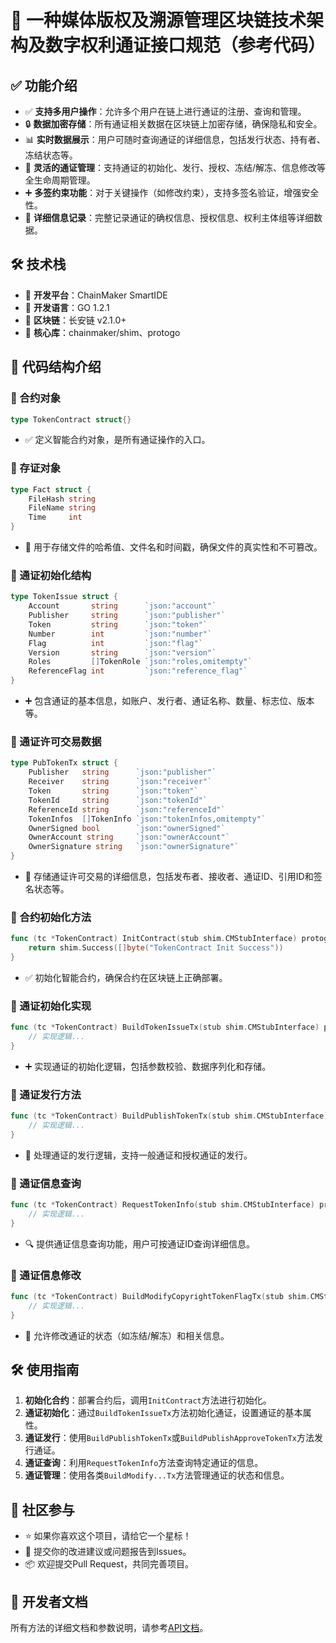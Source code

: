 # 🚀  一种媒体版权及溯源管理区块链技术架构及数字权利通证接口规范（参考代码）


## ✅ 功能介绍

- :white_check_mark: **支持多用户操作**：允许多个用户在链上进行通证的注册、查询和管理。
- :lock: **数据加密存储**：所有通证相关数据在区块链上加密存储，确保隐私和安全。
- :bar_chart: **实时数据展示**：用户可随时查询通证的详细信息，包括发行状态、持有者、冻结状态等。
- 🚀 **灵活的通证管理**：支持通证的初始化、发行、授权、冻结/解冻、信息修改等全生命周期管理。
- :heavy_plus_sign: **多签约束功能**：对于关键操作（如修改约束），支持多签名验证，增强安全性。
- :memo: **详细信息记录**：完整记录通证的确权信息、授权信息、权利主体组等详细数据。

## 🛠️ 技术栈

- :rocket: **开发平台**：ChainMaker SmartIDE
- :scroll: **开发语言**：GO 1.2.1
- 🚀 **区块链**：长安链 v2.1.0+
- :file_folder: **核心库**：chainmaker/shim、protogo

## 📖 代码结构介绍

### 📁 合约对象
```go
type TokenContract struct{}
```
- :white_check_mark: 定义智能合约对象，是所有通证操作的入口。

### 📁 存证对象
```go
type Fact struct {
    FileHash string
    FileName string
    Time     int
}
```
- :memo: 用于存储文件的哈希值、文件名和时间戳，确保文件的真实性和不可篡改。

### 📁 通证初始化结构
```go
type TokenIssue struct {
    Account       string      `json:"account"`
    Publisher     string      `json:"publisher"`
    Token         string      `json:"token"`
    Number        int         `json:"number"`
    Flag          int         `json:"flag"`
    Version       string      `json:"version"`
    Roles         []TokenRole `json:"roles,omitempty"`
    ReferenceFlag int         `json:"reference_flag"`
}
```
- :heavy_plus_sign: 包含通证的基本信息，如账户、发行者、通证名称、数量、标志位、版本等。

### 📁 通证许可交易数据
```go
type PubTokenTx struct {
    Publisher   string      `json:"publisher"`
    Receiver    string      `json:"receiver"`
    Token       string      `json:"token"`
    TokenId     string      `json:"tokenId"`
    ReferenceId string      `json:"referenceId"`
    TokenInfos  []TokenInfo `json:"tokenInfos,omitempty"`
    OwnerSigned bool        `json:"ownerSigned"`
    OwnerAccount string     `json:"ownerAccount"`
    OwnerSignature string   `json:"ownerSignature"`
}
```
- :memo: 存储通证许可交易的详细信息，包括发布者、接收者、通证ID、引用ID和签名状态等。

### 📁 合约初始化方法
```go
func (tc *TokenContract) InitContract(stub shim.CMStubInterface) protogo.Response {
    return shim.Success([]byte("TokenContract Init Success"))
}
```
- :white_check_mark: 初始化智能合约，确保合约在区块链上正确部署。

### 📁 通证初始化实现
```go
func (tc *TokenContract) BuildTokenIssueTx(stub shim.CMStubInterface) protogo.Response {
    // 实现逻辑...
}
```
- :heavy_plus_sign: 实现通证的初始化逻辑，包括参数校验、数据序列化和存储。

### 📁 通证发行方法
```go
func (tc *TokenContract) BuildPublishTokenTx(stub shim.CMStubInterface) protogo.Response {
    // 实现逻辑...
}
```
- :scroll: 处理通证的发行逻辑，支持一般通证和授权通证的发行。

### 📁 通证信息查询
```go
func (tc *TokenContract) RequestTokenInfo(stub shim.CMStubInterface) protogo.Response {
    // 实现逻辑...
}
```
- :mag: 提供通证信息查询功能，用户可按通证ID查询详细信息。

### 📁 通证信息修改
```go
func (tc *TokenContract) BuildModifyCopyrightTokenFlagTx(stub shim.CMStubInterface) protogo.Response {
    // 实现逻辑...
}
```
- :pencil: 允许修改通证的状态（如冻结/解冻）和相关信息。

## 🛠️ 使用指南

1. **初始化合约**：部署合约后，调用`InitContract`方法进行初始化。
2. **通证初始化**：通过`BuildTokenIssueTx`方法初始化通证，设置通证的基本属性。
3. **通证发行**：使用`BuildPublishTokenTx`或`BuildPublishApproveTokenTx`方法发行通证。
4. **通证查询**：利用`RequestTokenInfo`方法查询特定通证的信息。
5. **通证管理**：使用各类`BuildModify...Tx`方法管理通证的状态和信息。

## 🤝 社区参与

- :star: 如果你喜欢这个项目，请给它一个星标！
- :memo: 提交你的改进建议或问题报告到Issues。
- :package: 欢迎提交Pull Request，共同完善项目。

## 📝 开发者文档

所有方法的详细文档和参数说明，请参考[API文档](https://docs.chainmaker.org.cn/)。
